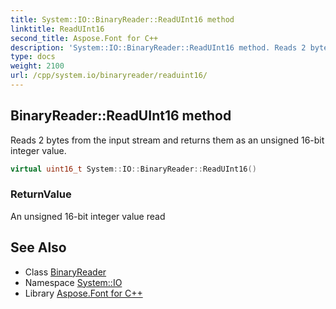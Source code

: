 ```yaml
---
title: System::IO::BinaryReader::ReadUInt16 method
linktitle: ReadUInt16
second_title: Aspose.Font for C++
description: 'System::IO::BinaryReader::ReadUInt16 method. Reads 2 bytes from the input stream and returns them as an unsigned 16-bit integer value in C++.'
type: docs
weight: 2100
url: /cpp/system.io/binaryreader/readuint16/
---
```

## BinaryReader::ReadUInt16 method


Reads 2 bytes from the input stream and returns them as an unsigned 16-bit integer value.

```cpp
virtual uint16_t System::IO::BinaryReader::ReadUInt16()
```


### ReturnValue

An unsigned 16-bit integer value read

## See Also

* Class [BinaryReader](../)
* Namespace [System::IO](../../)
* Library [Aspose.Font for C++](../../../)
